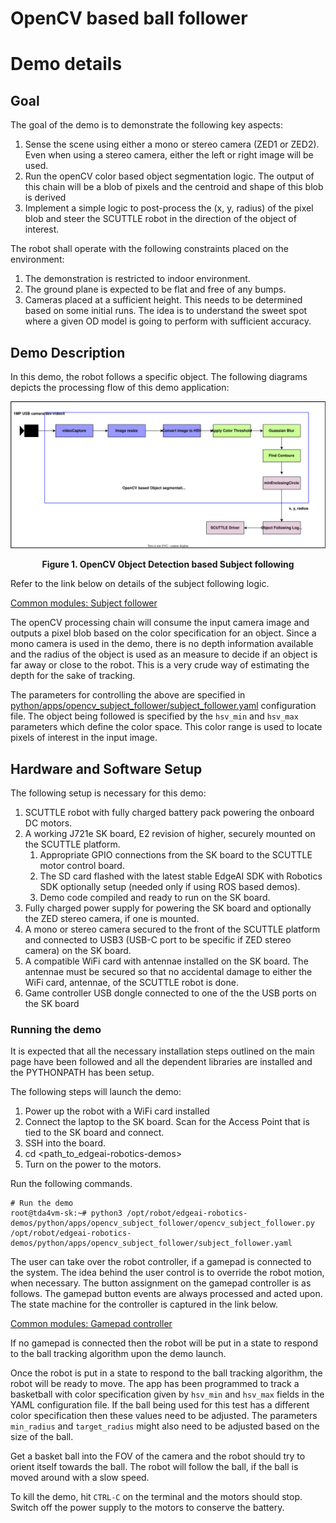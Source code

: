 OpenCV based ball follower
==========================

# Demo details

## Goal

The goal of the demo is to demonstrate the following key aspects:

1. Sense the scene using either a mono or stereo camera (ZED1 or ZED2). Even when using a stereo camera, either the left or right image will be used.
2. Run the openCV color based object segmentation logic. The output of this chain will be a blob of pixels and the centroid and shape of this blob is derived
3. Implement a simple logic to post-process the (x, y, radius) of the pixel blob and steer the SCUTTLE robot in the direction of the object of interest.

The robot shall operate with the following constraints placed on the environment:
1. The demonstration is restricted to indoor environment.
2. The ground plane is expected to be flat and free of any bumps.
3. Cameras placed at a sufficient height. This needs to be determined based on some initial runs. The idea is to understand the sweet spot where a
   given OD model is going to perform with sufficient accuracy.

## Demo Description
In this demo, the robot follows a specific object. The following diagrams depicts the processing flow of this demo application:

<p align="center">
    <img src="../../../docs/images/scuttle_opencv_demo1_process_flow.svg" width="900">
</p>

<p align="center"><b>Figure 1. OpenCV Object Detection based Subject following</b></p>

Refer to the link below on details of the subject following logic.

[Common modules: Subject follower](../../../python/common/README.md)

The openCV processing chain will consume the input camera image and outputs a pixel blob based on the color specification for an object.
Since a mono camera is used in the demo, there is no depth information available and the radius of the object is used
as an measure to decide if an object is far away or close to the robot. This is a very crude way of estimating the depth for the sake of tracking.

The parameters for controlling the above are specified in [python/apps/opencv_subject_follower/subject_follower.yaml](subject_follower.yaml) configuration file.
The object being followed is specified by the `hsv_min` and `hsv_max` parameters which define the color space. This color range is used to locate pixels of interest
in the input image.

## Hardware and Software Setup

The following setup is necessary for this demo:

1. SCUTTLE robot with fully charged battery pack powering the onboard DC motors.
2. A working J721e SK board, E2 revision of higher, securely mounted on the SCUTTLE platform.
   1. Appropriate GPIO connections from the SK board to the SCUTTLE motor control board.
   2. The SD card flashed with the latest stable EdgeAI SDK with Robotics SDK optionally setup (needed only if using ROS based demos).
   3. Demo code compiled and ready to run on the SK board.
3. Fully charged power supply for powering the SK board and optionally the ZED stereo camera, if one is mounted.
4. A mono or stereo camera secured to the front of the SCUTTLE platform and connected to USB3 (USB-C port to be specific if ZED stereo camera) on the SK board.
5. A compatible WiFi card with antennae installed on the SK board. The antennae must be secured so that no accidental damage to either the WiFi card, antennae, of the SCUTTLE robot is done.
6. Game controller USB dongle connected to one of the the USB ports on the SK board

### Running the demo
It is expected that all the necessary installation steps outlined on the main page have been followed and all the dependent libraries are installed and the PYTHONPATH has been setup.

The following steps will launch the demo:
1. Power up the robot with a WiFi card installed
2. Connect the laptop to the SK board. Scan for the Access Point that is tied to the SK board and connect.
3. SSH into the board.
4. cd <path_to_edgeai-robotics-demos>
5. Turn on the power to the motors.

Run the following commands.

```shell
# Run the demo
root@tda4vm-sk:~# python3 /opt/robot/edgeai-robotics-demos/python/apps/opencv_subject_follower/opencv_subject_follower.py /opt/robot/edgeai-robotics-demos/python/apps/opencv_subject_follower/subject_follower.yaml
```
The user can take over the robot controller, if a gamepad is connected to the system. The idea behind the user control is
to override the robot motion, when necessary. The button assignment on the gamepad controller is as follows. The gamepad
button events are always processed and acted upon. The state machine for the controller is captured in the link below.

[Common modules: Gamepad controller](../../../python/common/README.md)

If no gamepad is connected then the robot will be put in a state to respond to the ball tracking algorithm upon the demo launch.

Once the robot is put in a state to respond to the ball tracking algorithm, the robot will be ready to move. The app has been programmed to track a basketball
with color specification given by `hsv_min` and `hsv_max` fields in the YAML configuration file. If the ball being used
for this test has a different color specification then these values need to be adjusted. The parameters `min_radius`
and `target_radius` might also need to be adjusted based on the size of the ball.

Get a basket ball into the FOV of the camera and the robot should try to orient itself towards the ball. The robot will
follow the ball, if the ball is moved around with a slow speed.

To kill the demo, hit `CTRL-C` on the terminal and the motors should stop. Switch off the power supply to the motors to
conserve the battery.

